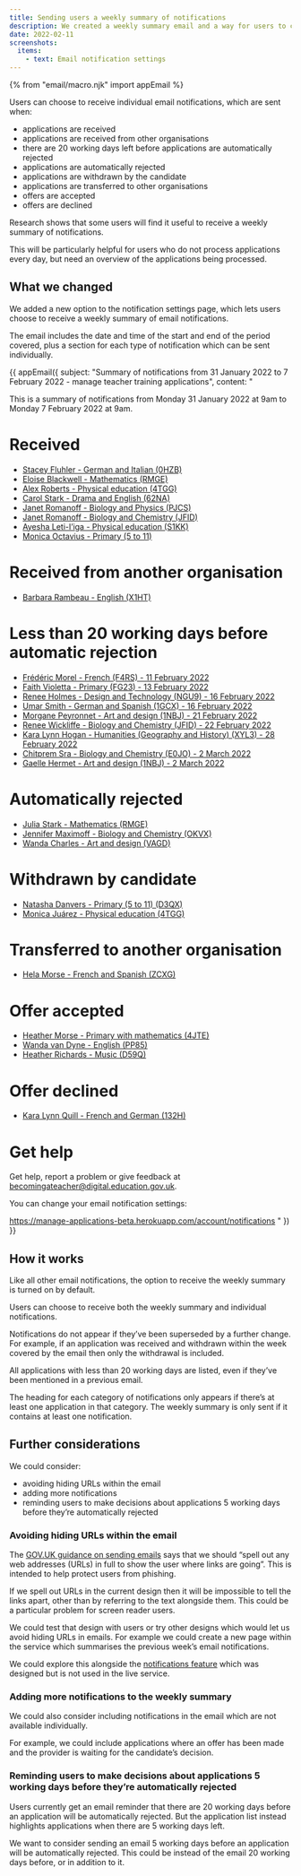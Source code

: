 ```yaml
---
title: Sending users a weekly summary of notifications
description: We created a weekly summary email and a way for users to choose whether to receive it.
date: 2022-02-11
screenshots:
  items:
    - text: Email notification settings
---
```


{% from "email/macro.njk" import appEmail %}

Users can choose to receive individual email notifications, which are sent when:

- applications are received
- applications are received from other organisations
- there are 20 working days left before applications are automatically rejected
- applications are automatically rejected
- applications are withdrawn by the candidate
- applications are transferred to other organisations
- offers are accepted
- offers are declined

Research shows that some users will find it useful to receive a weekly summary of notifications.

This will be particularly helpful for users who do not process applications every day, but need an overview of the applications being processed.

## What we changed

We added a new option to the notification settings page, which lets users choose to receive a weekly summary of email notifications.

The email includes the date and time of the start and end of the period covered, plus a section for each type of notification which can be sent individually.

<!-- markdownlint-disable MD001 MD025 -->

{{ appEmail({
  subject: "Summary of notifications from 31 January 2022 to 7 February 2022 - manage teacher training applications",
  content: "

This is a summary of notifications from Monday 31 January 2022 at 9am to Monday 7 February 2022 at 9am.

# Received

- [Stacey Fluhler - German and Italian (0HZB)](https://manage-applications-beta.herokuapp.com/)
- [Eloise Blackwell - Mathematics (RMGE)](https://manage-applications-beta.herokuapp.com/)
- [Alex Roberts - Physical education (4TGG)](https://manage-applications-beta.herokuapp.com/)
- [Carol Stark - Drama and English (62NA)](https://manage-applications-beta.herokuapp.com/)
- [Janet Romanoff - Biology and Physics (PJCS)](https://manage-applications-beta.herokuapp.com/)
- [Janet Romanoff - Biology and Chemistry (JFID)](https://manage-applications-beta.herokuapp.com/)
- [Ayesha Leti-I’iga - Physical education (S1KK)](https://manage-applications-beta.herokuapp.com/)
- [Monica Octavius - Primary (5 to 11)](https://manage-applications-beta.herokuapp.com/)

# Received from another organisation

- [Barbara Rambeau - English (X1HT)](https://manage-applications-beta.herokuapp.com/)

# Less than 20 working days before automatic rejection

- [Frédéric Morel - French (F4RS) - 11 February 2022](https://manage-applications-beta.herokuapp.com/)
- [Faith Violetta - Primary (FG23) - 13 February 2022](https://manage-applications-beta.herokuapp.com/)
- [Renee Holmes - Design and Technology (NGU9) - 16 February 2022](https://manage-applications-beta.herokuapp.com/)
- [Umar Smith - German and Spanish (1GCX) - 16 February 2022](https://manage-applications-beta.herokuapp.com/)
- [Morgane Peyronnet - Art and design (1NBJ) - 21 February 2022](https://manage-applications-beta.herokuapp.com/)
- [Renee Wickliffe - Biology and Chemistry (JFID) - 22 February 2022](https://manage-applications-beta.herokuapp.com/)
- [Kara Lynn Hogan - Humanities (Geography and History) (XYL3) - 28 February 2022](https://manage-applications-beta.herokuapp.com/)
- [Chitprem Sra - Biology and Chemistry (E0JO) - 2 March 2022](https://manage-applications-beta.herokuapp.com/)
- [Gaelle Hermet - Art and design (1NBJ) - 2 March 2022](https://manage-applications-beta.herokuapp.com/)

# Automatically rejected

- [Julia Stark - Mathematics (RMGE)](https://manage-applications-beta.herokuapp.com/)
- [Jennifer Maximoff - Biology and Chemistry (OKVX)](https://manage-applications-beta.herokuapp.com/)
- [Wanda Charles - Art and design (VAGD)](https://manage-applications-beta.herokuapp.com/)

# Withdrawn by candidate

- [Natasha Danvers - Primary (5 to 11) (D3QX)](https://manage-applications-beta.herokuapp.com/)
- [Monica Juárez - Physical education (4TGG)](https://manage-applications-beta.herokuapp.com/)

# Transferred to another organisation

- [Hela Morse - French and Spanish (ZCXG)](https://manage-applications-beta.herokuapp.com/)

# Offer accepted

- [Heather Morse - Primary with mathematics (4JTE)](https://manage-applications-beta.herokuapp.com/)
- [Wanda van Dyne - English (PP85)](https://manage-applications-beta.herokuapp.com/)
- [Heather Richards - Music (D59Q)](https://manage-applications-beta.herokuapp.com/)

# Offer declined

- [Kara Lynn Quill - French and German (132H)](https://manage-applications-beta.herokuapp.com/)

# Get help

Get help, report a problem or give feedback at [becomingateacher@digital.education.gov.uk](mailto:becomingateacher@digital.education.gov.uk).

You can change your email notification settings:

https://manage-applications-beta.herokuapp.com/account/notifications
  "
}) }}

## How it works

Like all other email notifications, the option to receive the weekly summary is turned on by default.

Users can choose to receive both the weekly summary and individual notifications.

Notifications do not appear if they’ve been superseded by a further change. For example, if an application was received and withdrawn within the week covered by the email then only the withdrawal is included.

All applications with less than 20 working days are listed, even if they’ve been mentioned in a previous email.

The heading for each category of notifications only appears if there’s at least one application in that category. The weekly summary is only sent if it contains at least one notification.

## Further considerations

We could consider:

- avoiding hiding URLs within the email
- adding more notifications
- reminding users to make decisions about applications 5 working days before they’re automatically rejected

### Avoiding hiding URLs within the email

The [GOV.UK guidance on sending emails](https://www.gov.uk/service-manual/design/sending-emails-and-text-messages) says that we should “spell out any web addresses (URLs) in full to show the user where links are going”. This is intended to help protect users from phishing.

If we spell out URLs in the current design then it will be impossible to tell the links apart, other than by referring to the text alongside them. This could be a particular problem for screen reader users.

We could test that design with users or try other designs which would let us avoid hiding URLs in emails. For example we could create a new page within the service which summarises the previous week’s email notifications.

We could explore this alongside the [notifications feature](/manage-teacher-training-applications/notifications/) which was designed but is not used in the live service.

### Adding more notifications to the weekly summary

We could also consider including notifications in the email which are not available individually.

For example, we could include applications where an offer has been made and the provider is waiting for the candidate’s decision.

### Reminding users to make decisions about applications 5 working days before they’re automatically rejected

Users currently get an email reminder that there are 20 working days before an application will be automatically rejected. But the application list instead highlights applications when there are 5 working days left.

We want to consider sending an email 5 working days before an application will be automatically rejected. This could be instead of the email 20 working days before, or in addition to it.
